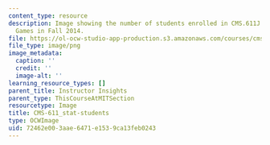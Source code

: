 ```yaml
---
content_type: resource
description: Image showing the number of students enrolled in CMS.611J Creating Video
  Games in Fall 2014.
file: https://ol-ocw-studio-app-production.s3.amazonaws.com/courses/cms-611j-creating-video-games-fall-2014/72462e003aae6471e1539ca13feb0243_CMS-611_stat-students.png
file_type: image/png
image_metadata:
  caption: ''
  credit: ''
  image-alt: ''
learning_resource_types: []
parent_title: Instructor Insights
parent_type: ThisCourseAtMITSection
resourcetype: Image
title: CMS-611_stat-students
type: OCWImage
uid: 72462e00-3aae-6471-e153-9ca13feb0243
---
```

